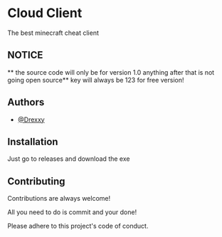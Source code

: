 
# Cloud Client

The best minecraft cheat client

## NOTICE
** the source code will only be for version 1.0 anything after that is not going open source**
key will always be 123 for free version!
## Authors

- [@Drexxy](https://www.github.com/psxjtwr01)


## Installation

Just go to releases and download the exe
## Contributing

Contributions are always welcome!

All you need to do is commit and your done!

Please adhere to this project's code of conduct.

